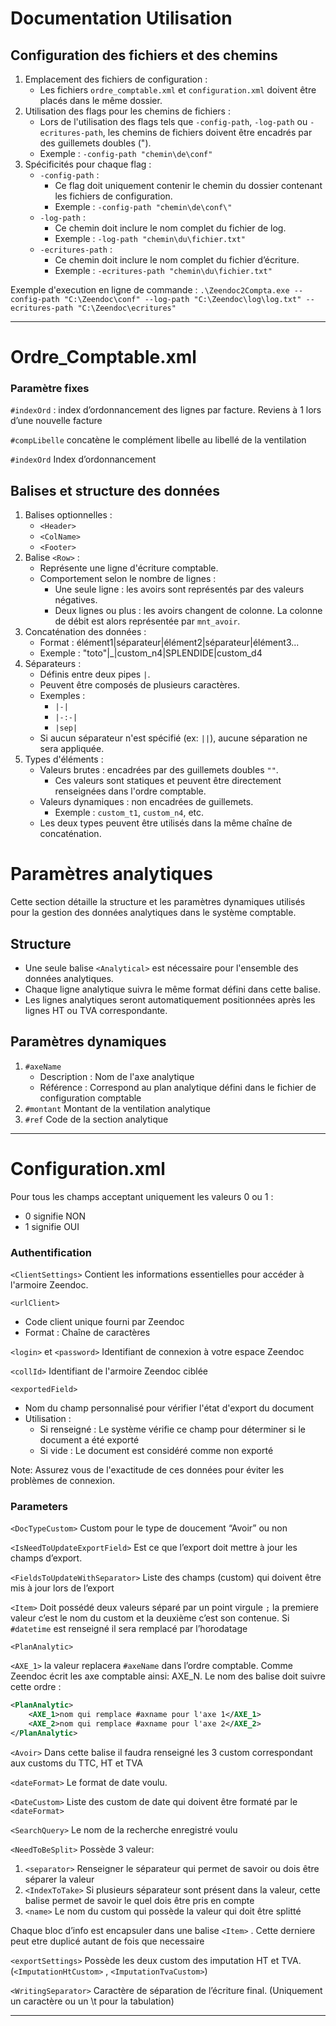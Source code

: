 # Documentation Utilisation

## Configuration des fichiers et des chemins

1. Emplacement des fichiers de configuration :
    - Les fichiers `ordre_comptable.xml` et `configuration.xml` doivent être placés dans le même dossier.
2. Utilisation des flags pour les chemins de fichiers :
    - Lors de l'utilisation des flags tels que `-config-path`, `-log-path` ou `-ecritures-path`, les chemins de fichiers doivent être encadrés par des guillemets doubles (").
    - Exemple : `-config-path "chemin\de\conf"`
3. Spécificités pour chaque flag :
    - `-config-path` :
        - Ce flag doit uniquement contenir le chemin du dossier contenant les fichiers de configuration.
        - Exemple : `-config-path "chemin\de\conf\"`
    - `-log-path` :
        - Ce chemin doit inclure le nom complet du fichier de log.
        - Exemple : `-log-path "chemin\du\fichier.txt"`
    - `-ecritures-path` :
        - Ce chemin doit inclure le nom complet du fichier d’écriture.
        - Exemple : `-ecritures-path "chemin\du\fichier.txt"`
     
Exemple d'execution en ligne de commande : `.\Zeendoc2Compta.exe --config-path "C:\Zeendoc\conf" --log-path "C:\Zeendoc\log\log.txt" --ecritures-path "C:\Zeendoc\ecritures"`

---

# Ordre_Comptable.xml

### Paramètre fixes

`#indexOrd` : index d’ordonnancement des lignes par facture. Reviens à 1 lors d’une nouvelle facture

`#compLibelle` concatène le complément libelle au libellé de la ventilation

`#indexOrd` Index d’ordonnancement 

## Balises et structure des données

1. Balises optionnelles :
    - `<Header>`
    - `<ColName>`
    - `<Footer>`
2. Balise `<Row>` :
    - Représente une ligne d'écriture comptable.
    - Comportement selon le nombre de lignes :
        - Une seule ligne : les avoirs sont représentés par des valeurs négatives.
        - Deux lignes ou plus : les avoirs changent de colonne. La colonne de débit est alors représentée par `mnt_avoir`.
3. Concaténation des données :
    - Format : élément1|séparateur|élément2|séparateur|élément3...
    - Exemple : "toto"|_|custom_n4|SPLENDIDE|custom_d4
4. Séparateurs :
    - Définis entre deux pipes `|`.
    - Peuvent être composés de plusieurs caractères.
    - Exemples :
        - `|-|`
        - `|-:-|`
        - `|sep|`
    - Si aucun séparateur n'est spécifié (ex: `||`), aucune séparation ne sera appliquée.
5. Types d'éléments :
    - Valeurs brutes : encadrées par des guillemets doubles `""`.
        - Ces valeurs sont statiques et peuvent être directement renseignées dans l'ordre comptable.
    - Valeurs dynamiques : non encadrées de guillemets.
        - Exemple : `custom_t1`, `custom_n4`, etc.
    - Les deux types peuvent être utilisés dans la même chaîne de concaténation.

# Paramètres analytiques

Cette section détaille la structure et les paramètres dynamiques utilisés pour la gestion des données analytiques dans le système comptable.

## Structure

- Une seule balise `<Analytical>` est nécessaire pour l'ensemble des données analytiques.
- Chaque ligne analytique suivra le même format défini dans cette balise.
- Les lignes analytiques seront automatiquement positionnées après les lignes HT ou TVA correspondante.

## Paramètres dynamiques

1. `#axeName`
    - Description : Nom de l'axe analytique
    - Référence : Correspond au plan analytique défini dans le fichier de configuration comptable
2. `#montant`  Montant de la ventilation analytique
3. `#ref`  Code de la section analytique

---

# Configuration.xml

Pour tous les champs acceptant uniquement les valeurs 0 ou 1 :

- 0 signifie NON
- 1 signifie OUI

### Authentification

`<ClientSettings>` Contient les informations essentielles pour accéder à l'armoire Zeendoc.

`<urlClient>` 

- Code client unique fourni par Zeendoc
- Format : Chaîne de caractères

`<login>` et `<password>` Identifiant de connexion à votre espace Zeendoc

`<collId>` Identifiant de l'armoire Zeendoc ciblée

`<exportedField>`

- Nom du champ personnalisé pour vérifier l'état d'export du document
- Utilisation :
    - Si renseigné : Le système vérifie ce champ pour déterminer si le document a été exporté
    - Si vide : Le document est considéré comme non exporté

Note: Assurez vous de l'exactitude de ces données pour éviter les problèmes de connexion.

### Parameters

`<DocTypeCustom>` Custom pour le type de doucement “Avoir” ou non

`<IsNeedToUpdateExportField>` Est ce que l’export doit mettre à jour les champs d’export.

`<FieldsToUpdateWithSeparator>` Liste des champs (custom) qui doivent être mis à jour lors de l’export

`<Item>` Doit possédé deux valeurs séparé par un point virgule `;` la premiere valeur c’est le nom du custom et la deuxième c’est son contenue. Si `#datetime` est renseigné il sera remplacé par l’horodatage

`<PlanAnalytic>`

`<AXE_1>` la valeur replacera `#axeName` dans l’ordre comptable. Comme Zeendoc écrit les axe comptable ainsi: AXE_N. Le nom des balise doit suivre cette ordre :

```xml
<PlanAnalytic>
	<AXE_1>nom qui remplace #axname pour l'axe 1</AXE_1>
	<AXE_2>nom qui remplace #axname pour l'axe 2</AXE_2>
</PlanAnalytic>
```

`<Avoir>` Dans cette balise il faudra renseigné les 3 custom correspondant aux customs du TTC, HT et TVA 

`<dateFormat>` Le format de date voulu.

`<DateCustom>` Liste des custom de date qui doivent être formaté par le `<dateFormat>`

`<SearchQuery>` Le nom de la recherche enregistré voulu

`<NeedToBeSplit>` Possède 3 valeur:

1. `<separator>` Renseigner le séparateur qui permet de savoir ou dois être séparer la valeur
2. `<IndexToTake>` Si plusieurs séparateur sont présent dans la valeur, cette balise permet de savoir le quel dois être pris en compte
3. `<name>` Le nom du custom qui possède la valeur qui doit être splitté

Chaque bloc d’info est encapsuler dans une balise `<Item>` . Cette derniere peut etre duplicé autant de fois que necessaire

`<exportSettings>` Possède les deux custom des imputation HT et TVA. (`<ImputationHtCustom>` , `<ImputationTvaCustom>`)

`<WritingSeparator>` Caractère de séparation de l’écriture final. (Uniquement un caractère ou un \t pour la tabulation)

---
